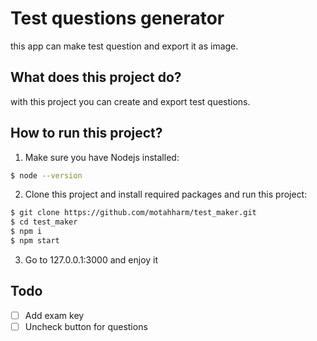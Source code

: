 # Test questions generator
this app can make test question and export it as image.

## What does this project do?
with this project you can create and export test questions.<br>

## How to run this project?
1. Make sure you have Nodejs installed:
```bash
$ node --version
```
2. Clone this project and install required packages and run this project:
```bash
$ git clone https://github.com/motahharm/test_maker.git
$ cd test_maker
$ npm i
$ npm start
```
3. Go to 127.0.0.1:3000 and enjoy it

## Todo
- [ ] Add exam key
- [ ] Uncheck button for questions
